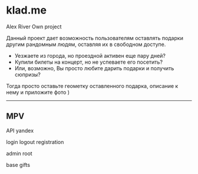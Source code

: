 # klad.me
Alex River Own project  

Данный проект дает возможность пользователям оставлять подарки другим рандомным людям, оставляя их в свободном доступе.

- Уезжаете из города, но проездной активен еще пару дней?
- Купили билеты на концерт, но не успеваете его посетить?
- Или, возможно, Вы просто любите дарить подарки и получить сюпризы?

Тогда просто оставьте геометку оставленного подарка, описание к нему и приложите фото )

-----------------------------------------

MPV
-----------------------------------------

API yandex 

login
logout
registration

admin root

base gifts


